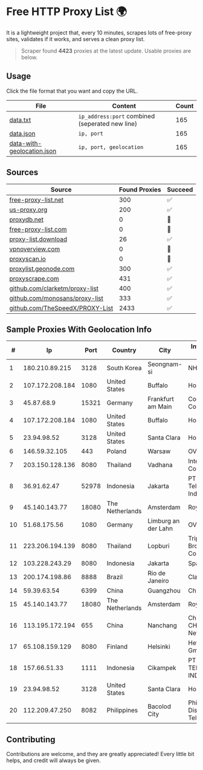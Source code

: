 
# Free HTTP Proxy List 🌍

It is a lightweight project that, every 10 minutes, scrapes lots of free-proxy sites, validates if it works, and serves a clean proxy list.


> Scraper found **4423** proxies at the latest update. Usable proxies are below.

## Usage

Click the file format that you want and copy the URL.


|File|Content|Count|
|----|-------|-----|
|[data.txt](https://raw.githubusercontent.com/themiralay/Proxy-List-World/master/data.txt)|`ip_address:port` combined (seperated new line)|165|
|[data.json](https://raw.githubusercontent.com/themiralay/Proxy-List-World/master/data.json)|`ip, port`|165|
|[data-with-geolocation.json](https://raw.githubusercontent.com/themiralay/Proxy-List-World/master/data-with-geolocation.json)|`ip, port, geolocation`|165|

## Sources

|Source|Found Proxies|Succeed|
|------|-------------|-------|
|[free-proxy-list.net](https://free-proxy-list.net)|300|✅|
|[us-proxy.org](https://www.us-proxy.org)|200|✅|
|[proxydb.net](http://proxydb.net)|0|🚫|
|[free-proxy-list.com](https://free-proxy-list.com/?page=&port=&type%5B%5D=http&type%5B%5D=https&up_time=0&search=Search)|0|🚫|
|[proxy-list.download](https://www.proxy-list.download/HTTP)|26|✅|
|[vpnoverview.com](https://vpnoverview.com/privacy/anonymous-browsing/free-proxy-servers)|0|🚫|
|[proxyscan.io](https://www.proxyscan.io)|0|🚫|
|[proxylist.geonode.com](https://proxylist.geonode.com/api/proxy-list?limit=300&page=1&sort_by=lastChecked&sort_type=desc&protocols=http,https)|300|✅|
|[proxyscrape.com](https://api.proxyscrape.com/v2/?request=displayproxies&protocol=http&timeout=10000&country=all&ssl=all&anonymity=all)|431|✅|
|[github.com/clarketm/proxy-list](https://raw.githubusercontent.com/clarketm/proxy-list/master/proxy-list-raw.txt)|400|✅|
|[github.com/monosans/proxy-list](https://raw.githubusercontent.com/monosans/proxy-list/main/proxies/http.txt)|333|✅|
|[github.com/TheSpeedX/PROXY-List](https://raw.githubusercontent.com/TheSpeedX/PROXY-List/master/http.txt)|2433|✅|


## Sample Proxies With Geolocation Info

|#|Ip|Port|Country|City|Internet Service Provider|
|-|--|----|-------|----|-------------------------|
|1|180.210.89.215|3128|South Korea|Seongnam-si|NHNCLOUD|
|2|107.172.208.184|1080|United States|Buffalo|HostPapa|
|3|45.87.68.9|15321|Germany|Frankfurt am Main|Cogent Communications|
|4|107.172.208.184|1080|United States|Buffalo|HostPapa|
|5|23.94.98.52|3128|United States|Santa Clara|HostPapa|
|6|146.59.32.105|443|Poland|Warsaw|OVH SAS|
|7|203.150.128.136|8080|Thailand|Vadhana|Internet Thailand Company Ltd|
|8|36.91.62.47|52978|Indonesia|Jakarta|PT Telekomunikasi Indonesia|
|9|45.140.143.77|18080|The Netherlands|Amsterdam|RoyaleHosting BV|
|10|51.68.175.56|1080|Germany|Limburg an der Lahn|OVH SAS|
|11|223.206.194.139|8080|Thailand|Lopburi|Triple T Broadband Public Company Limited|
|12|103.228.243.29|8080|Indonesia|Jakarta|SpaceX Starlink|
|13|200.174.198.86|8888|Brazil|Rio de Janeiro|Claro S.A|
|14|59.39.63.54|6399|China|Guangzhou|Chinanet|
|15|45.140.143.77|18080|The Netherlands|Amsterdam|RoyaleHosting BV|
|16|113.195.172.194|655|China|Nanchang|China Unicom CHINA169 Network|
|17|65.108.159.129|8080|Finland|Helsinki|Hetzner Online GmbH|
|18|157.66.51.33|1111|Indonesia|Cikampek|PT BARAYA TELEKOMUNIKASI INDONESIA|
|19|23.94.98.52|3128|United States|Santa Clara|HostPapa|
|20|112.209.47.250|8082|Philippines|Bacolod City|Philippine Long Distance Telephone Co.|



## Contributing

Contributions are welcome, and they are greatly appreciated! Every
little bit helps, and credit will always be given.

